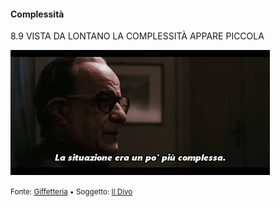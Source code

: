 #### Complessità

<span class="tesi">8.9 VISTA DA LONTANO LA COMPLESSITÀ APPARE PICCOLA</span>

![Il Divo](../assets/images/ildivo04.gif ':size=450x100%')

<small> Fonte: [Giffetteria](http://giffetteria.it/gif/il-divo-6/) • Soggetto: [Il Divo](https://en.wikipedia.org/wiki/Il_Divo)</small>
